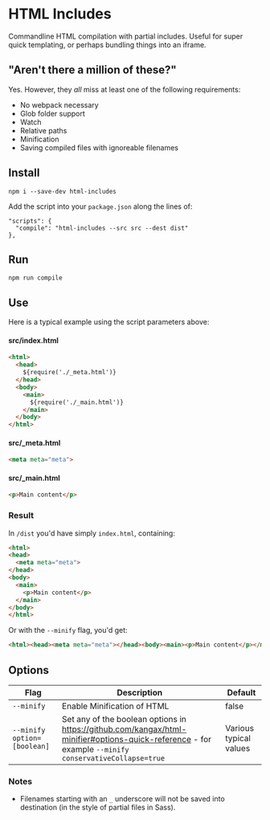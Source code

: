 # HTML Includes

Commandline HTML compilation with partial includes. Useful for super quick templating, or perhaps bundling things into an iframe.

## "Aren't there a million of these?"

Yes. However, they _all_ miss at least one of the following requirements:

- No webpack necessary
- Glob folder support
- Watch
- Relative paths
- Minification
- Saving compiled files with ignoreable filenames

## Install

    npm i --save-dev html-includes

Add the script into your `package.json` along the lines of:

    "scripts": {
      "compile": "html-includes --src src --dest dist"
    },

## Run

    npm run compile

## Use

Here is a typical example using the script parameters above:

#### src/index.html

```html
<html>
  <head>
    ${require('./_meta.html')}
  </head>
  <body>
    <main>
      ${require('./_main.html')}
    </main>
  </body>
</html>
```

#### src/\_meta.html

```html
<meta meta="meta">
```

#### src/\_main.html

```html
<p>Main content</p>
```

### Result

In `/dist` you'd have simply `index.html`, containing:

```html
<html>
<head>
  <meta meta="meta">
</head>
<body>
  <main>
    <p>Main content</p>
  </main>
</body>
</html>
```

Or with the `--minify` flag, you'd get:

```html
<html><head><meta meta="meta"></head><body><main><p>Main content</p></main></body></html>
```

## Options

| Flag                        | Description                                                                                                                                          | Default                |
| --------------------------- | ---------------------------------------------------------------------------------------------------------------------------------------------------- | ---------------------- |
| `--minify`                  | Enable Minification of HTML                                                                                                                          | false                  |
| `--minify option=[boolean]` | Set any of the boolean options in https://github.com/kangax/html-minifier#options-quick-reference - for example `--minify conservativeCollapse=true` | Various typical values |

### Notes

- Filenames starting with an `_` underscore will not be saved into destination (in the style of partial files in Sass).
